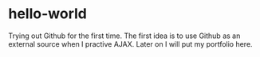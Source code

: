 # hello-world
Trying out Github for the first time. The first idea is to use Github as an external source when I practive AJAX. Later on I will put my portfolio here.
